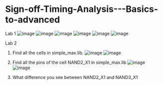 # Sign-off-Timing-Analysis---Basics-to-advanced
Lab 1
![image](https://user-images.githubusercontent.com/83442608/220420361-589268d3-4c73-4a47-8e73-0eecbd3aa375.png)
![image](https://user-images.githubusercontent.com/83442608/220420565-92c732fa-0699-451c-b618-f6c88b8e01e6.png)
![image](https://user-images.githubusercontent.com/83442608/220420734-3d132b80-552b-492d-9926-e6a720c454db.png)
![image](https://user-images.githubusercontent.com/83442608/220420876-3ca0e933-a408-40cb-9560-d9ebd5254db3.png)
![image](https://user-images.githubusercontent.com/83442608/220420989-ae1beda9-1441-426a-a065-f1d0f83c497c.png)
![image](https://user-images.githubusercontent.com/83442608/220421049-286e3834-de8e-4d7d-ab77-5c4efe148a98.png)

Lab 2
1. Find all the cells in simple_max.lib.
![image](https://user-images.githubusercontent.com/83442608/220421721-806b410d-2d0b-4122-b9f5-914de4031214.png)
![image](https://user-images.githubusercontent.com/83442608/220421772-4dcd7dc5-3702-4bb8-aaac-f1e6815c5861.png)

2. Find all the pins of the cell NAND2_X1 in simple_max.lib
![image](https://user-images.githubusercontent.com/83442608/220421939-88f5d6bf-2417-4dfb-ac06-b9930309b8b6.png)
![image](https://user-images.githubusercontent.com/83442608/220422049-0bc35eda-3ff0-4013-ba64-fddc116d3f64.png)

3. What difference you see between NAND2_X1 and NAND3_X1

